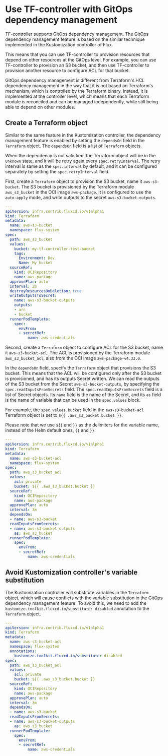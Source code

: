 # Use TF-controller with GitOps dependency management

TF-controller supports GitOps dependency management.
The GitOps dependency management feature is based on the similar technique implemented in the Kustomization controller of Flux.

This means that you can use TF-controller to provision resources that depend on other resources at the GitOps level.
For example, you can use TF-controller to provision an S3 bucket, and then use TF-controller to provision another resource to configure ACL for that bucket.

GitOps dependency management is different from Terraform's HCL dependency management in the way that it is not based on Terraform's mechanism, which is controlled by the Terraform binary.
Instead, it is implemented at the controller level, which means that each Terraform module is reconciled and can be managed independently, while still being able to depend on other modules.

## Create a Terraform object

Similar to the same feature in the Kustomization controller, the dependency management feature is enabled by setting the `dependsOn` field in the `Terraform` object.
The `dependsOn` field is a list of `Terraform` objects.

When the dependency is not satisfied, the Terraform object will be in the `Unknown` state, and it will be retry again every `spec.retryInterval`.
The retry interval is same as the `spec.interval` by default, and it can be configured separately by setting the `spec.retryInterval` field.

First, create a `Terraform` object to provision the S3 bucket, name it `aws-s3-bucket`.
The S3 bucket is provisioned by the Terraform module `aws_s3_bucket` in the OCI image `aws-package`.
It is configured to use the `auto-apply` mode, and write outputs to the secret `aws-s3-bucket-outputs`.

```yaml hl_lines="20-24"
---
apiVersion: infra.contrib.fluxcd.io/v1alpha1
kind: Terraform
metadata:
  name: aws-s3-bucket
  namespace: flux-system
spec:
  path: aws_s3_bucket
  values:
    bucket: my-tf-controller-test-bucket
    tags:
      Environment: Dev
      Name: My bucket
  sourceRef:
    kind: OCIRepository
    name: aws-package
  approvePlan: auto
  interval: 2m
  destroyResourcesOnDeletion: true
  writeOutputsToSecret:
    name: aws-s3-bucket-outputs
    outputs:
    - arn
    - bucket
  runnerPodTemplate:
    spec:
      envFrom:
      - secretRef:
          name: aws-credentials
```

Second, create a `Terraform` object to configure ACL for the S3 bucket, name it `aws-s3-bucket-acl`.
The ACL is provisioned by the Terraform module `aws_s3_bucket_acl`, also from the OCI image `aws-package-v4.33.0`.

In the `dependsOn` field, specify the `Terraform` object that provisions the S3 bucket.
This means that the ACL will be configured only after the S3 bucket is provisioned, and has its outputs Secret written.
We can read the outputs of the S3 bucket from the Secret `aws-s3-bucket-outputs`, by specifying the `spec.readInputsFromSecrets` field.
The `spec.readInputsFromSecrets` field is a list of Secret objects. 
Its `name` field is the name of the Secret, and its `as` field is the name of variable that can be used in the `spec.values` block.

For example, the `spec.values.bucket` field in the `aws-s3-bucket-acl` Terraform object is set to `${{ .aws_s3_bucket.bucket }}`.

Please note that we use `${{` and  `}}` as the delimiters for the variable name, instead of the Helm default ones, `{{` and `}}`.

```yaml hl_lines="11 18 20-21"
---
apiVersion: infra.contrib.fluxcd.io/v1alpha1
kind: Terraform
metadata:
  name: aws-s3-bucket-acl
  namespace: flux-system
spec:
  path: aws_s3_bucket_acl
  values:
    acl: private
    bucket: ${{ .aws_s3_bucket.bucket }}
  sourceRef:
    kind: OCIRepository
    name: aws-package
  approvePlan: auto
  interval: 3m
  dependsOn:
  - name: aws-s3-bucket
  readInputsFromSecrets:
  - name: aws-s3-bucket-outputs
    as: aws_s3_bucket
  runnerPodTemplate:
    spec:
      envFrom:
      - secretRef:
          name: aws-credentials
```

## Avoid Kustomization controller's variable substitution

The Kustomization controller will substitute variables in the `Terraform` object, which will cause conflicts with the variable substitution in the GitOps dependency management feature.
To avoid this, we need to add the `kustomize.toolkit.fluxcd.io/substitute: disabled` annotation to the `Terraform` object.

```yaml hl_lines="8"
---
apiVersion: infra.contrib.fluxcd.io/v1alpha1
kind: Terraform
metadata:
  name: aws-s3-bucket-acl
  namespace: flux-system
  annotations:
    kustomize.toolkit.fluxcd.io/substitute: disabled
spec:
  path: aws_s3_bucket_acl
  values:
    acl: private
    bucket: ${{ .aws_s3_bucket.bucket }}
  sourceRef:
    kind: OCIRepository
    name: aws-package
  approvePlan: auto
  interval: 3m
  dependsOn:
  - name: aws-s3-bucket
  readInputsFromSecrets:
  - name: aws-s3-bucket-outputs
    as: aws_s3_bucket
  runnerPodTemplate:
    spec:
      envFrom:
      - secretRef:
          name: aws-credentials
```
